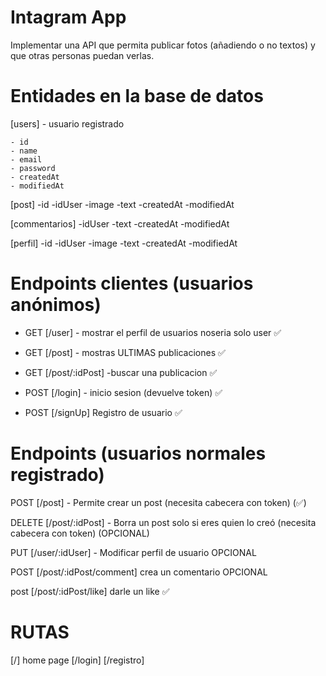 # Intagram App

Implementar una API que permita publicar fotos (añadiendo o no textos) y que otras
personas puedan verlas.

# Entidades en la base de datos

[users] - usuario registrado

    - id
    - name
    - email
    - password
    - createdAt
    - modifiedAt

[post]
-id
-idUser
-image
-text
-createdAt
-modifiedAt

[commentarios]
-idUser
-text
-createdAt
-modifiedAt

[perfil]
-id
-idUser
-image
-text
-createdAt
-modifiedAt

# Endpoints clientes (usuarios anónimos)

-   GET [/user] - mostrar el perfil de usuarios noseria solo user ✅

-   GET [/post] - mostras ULTIMAS publicaciones ✅

-   GET [/post/:idPost] -buscar una publicacion ✅

-   POST [/login] - inicio sesion (devuelve token) ✅

-   POST [/signUp] Registro de usuario ✅

# Endpoints (usuarios normales registrado)

POST [/post] - Permite crear un post (necesita cabecera con token) (✅)

DELETE [/post/:idPost] - Borra un post solo si eres quien lo creó (necesita cabecera con token) (OPCIONAL)

PUT [/user/:idUser] - Modificar perfil de usuario OPCIONAL

POST [/post/:idPost/comment] crea un comentario OPCIONAL

post [/post/:idPost/like] darle un like ✅


# RUTAS
[/] home page
[/login] 
[/registro]
